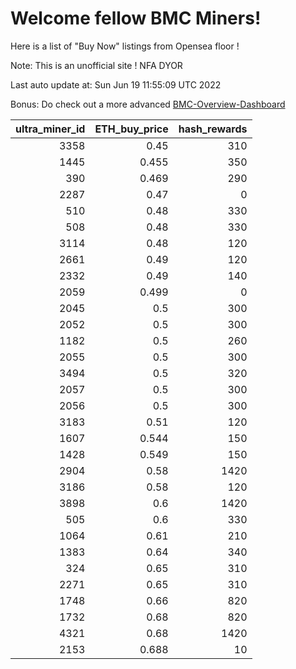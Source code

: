 # Welcome fellow BMC Miners!
Here is a list of "Buy Now" listings from Opensea floor !

Note: This is an unofficial site ! NFA DYOR

Last auto update at: Sun Jun 19 11:55:09 UTC 2022

Bonus: Do check out a more advanced [BMC-Overview-Dashboard](https://dune.com/defifunk/BMC-Overview-Dashboard)


|   ultra_miner_id |   ETH_buy_price |   hash_rewards |
|-----------------:|----------------:|---------------:|
|             3358 |           0.45  |            310 |
|             1445 |           0.455 |            350 |
|              390 |           0.469 |            290 |
|             2287 |           0.47  |              0 |
|              510 |           0.48  |            330 |
|              508 |           0.48  |            330 |
|             3114 |           0.48  |            120 |
|             2661 |           0.49  |            120 |
|             2332 |           0.49  |            140 |
|             2059 |           0.499 |              0 |
|             2045 |           0.5   |            300 |
|             2052 |           0.5   |            300 |
|             1182 |           0.5   |            260 |
|             2055 |           0.5   |            300 |
|             3494 |           0.5   |            320 |
|             2057 |           0.5   |            300 |
|             2056 |           0.5   |            300 |
|             3183 |           0.51  |            120 |
|             1607 |           0.544 |            150 |
|             1428 |           0.549 |            150 |
|             2904 |           0.58  |           1420 |
|             3186 |           0.58  |            120 |
|             3898 |           0.6   |           1420 |
|              505 |           0.6   |            330 |
|             1064 |           0.61  |            210 |
|             1383 |           0.64  |            340 |
|              324 |           0.65  |            310 |
|             2271 |           0.65  |            310 |
|             1748 |           0.66  |            820 |
|             1732 |           0.68  |            820 |
|             4321 |           0.68  |           1420 |
|             2153 |           0.688 |             10 |